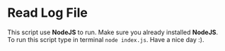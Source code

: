 # Read Log File
This script use **NodeJS** to run. Make sure you already installed **NodeJS**.\
To run this script type in terminal `node index.js`. Have a nice day :).